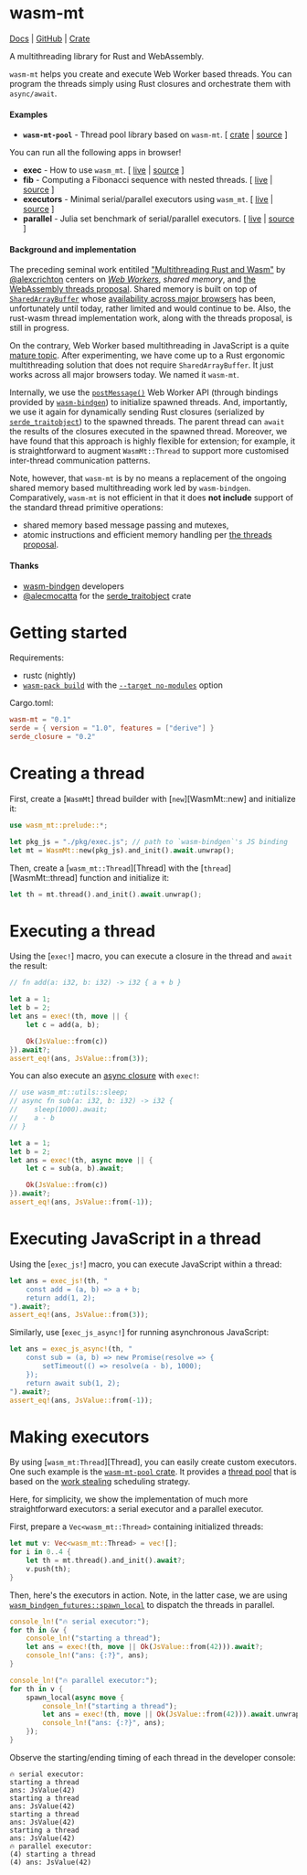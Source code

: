 <!-- ⚠️  THIS IS A GENERATED FILE -->
wasm-mt
=======

[Docs](https://docs.rs/wasm-mt) |
[GitHub](https://github.com/w3reality/wasm-mt) |
[Crate](https://crates.io/crates/wasm-mt)

A multithreading library for Rust and WebAssembly.

`wasm-mt` helps you create and execute Web Worker based threads. You can program the threads simply using Rust closures and orchestrate them with `async/await`.

#### Examples

- **`wasm-mt-pool`** - Thread pool library based on `wasm-mt`. [ [crate](https://crates.io/crates/wasm-mt-pool) | [source](https://github.com/w3reality/wasm-mt/tree/master/crates/pool) ]

You can run all the following apps in browser!

- **exec** - How to use <code>wasm_mt</code>. [ [live](https://w3reality.github.io/wasm-mt/examples/exec/index.html) | [source](https://github.com/w3reality/wasm-mt/tree/master/examples/exec) ]
- **fib** - Computing a Fibonacci sequence with nested threads. [ [live](https://w3reality.github.io/wasm-mt/examples/fib/index.html) | [source](https://github.com/w3reality/wasm-mt/tree/master/examples/fib) ]
- **executors** - Minimal serial/parallel executors using <code>wasm_mt</code>. [ [live](https://w3reality.github.io/wasm-mt/examples/executors/index.html) | [source](https://github.com/w3reality/wasm-mt/tree/master/examples/executors) ]
- **parallel** - Julia set benchmark of serial/parallel executors. [ [live](https://w3reality.github.io/wasm-mt/examples/parallel/index.html) | [source](https://github.com/w3reality/wasm-mt/tree/master/examples/parallel) ]

#### Background and implementation

The preceding seminal work entitiled ["Multithreading Rust and Wasm"](https://rustwasm.github.io/2018/10/24/multithreading-rust-and-wasm.html) by [@alexcrichton](https://github.com/alexcrichton) centers on [*Web Workers*](https://developer.mozilla.org/en-US/docs/Web/API/Web_Workers_API), *shared memory*, and [the WebAssembly threads proposal](https://github.com/WebAssembly/threads/blob/master/proposals/threads/Overview.md). Shared memory is built on top of [`SharedArrayBuffer`](https://developer.mozilla.org/en-US/docs/Web/JavaScript/Reference/Global_Objects/SharedArrayBuffer) whose [availability across major browsers](https://caniuse.com/#feat=sharedarraybuffer) has been, unfortunately until today, rather limited and would continue to be. Also, the rust-wasm thread implementation work, along with the threads proposal, is still in progress.

On the contrary, Web Worker based multithreading in JavaScript is a quite [mature topic](https://caniuse.com/#feat=webworkers). After experimenting, we have come up to a Rust ergonomic multithreading solution that does not require `SharedArrayBuffer`. It just works across all major browsers today. We named it `wasm-mt`.

Internally, we use the [`postMessage()`](https://developer.mozilla.org/en-US/docs/Web/API/Worker/postMessage) Web Worker API (through bindings provided by [`wasm-bindgen`](https://github.com/rustwasm/wasm-bindgen)) to initialize spawned threads. And, importantly, we use it again for dynamically sending Rust closures (serialized by [`serde_traitobject`](https://github.com/alecmocatta/serde_traitobject)) to the spawned threads. The parent thread can `await` the results of the closures executed in the spawned thread. Moreover, we have found that this approach is highly flexible for extension; for example, it is straightforward to augment `WasmMt::Thread` to support more customised inter-thread communication patterns.

Note, however, that `wasm-mt` is by no means a replacement of the ongoing shared memory based multithreading work led by `wasm-bindgen`. Comparatively, `wasm-mt` is not efficient in that it does **not include** support of the standard thread primitive operations:

- shared memory based message passing and mutexes,
- atomic instructions and efficient memory handling per [the threads proposal](https://github.com/WebAssembly/threads/blob/master/proposals/threads/Overview.md).

#### Thanks

- [wasm-bindgen](https://github.com/rustwasm/wasm-bindgen) developers
- [@alecmocatta](https://github.com/alecmocatta) for the [serde_traitobject](https://github.com/alecmocatta/serde_traitobject) crate

# Getting started

Requirements:

- rustc (nightly)
- [`wasm-pack build`](https://github.com/rustwasm/wasm-pack#%EF%B8%8F-commands) with the [`--target no-modules`](https://rustwasm.github.io/docs/wasm-bindgen/reference/deployment.html#without-a-bundler) option

Cargo.toml:

```toml
wasm-mt = "0.1"
serde = { version = "1.0", features = ["derive"] }
serde_closure = "0.2"
```

# Creating a thread

First, create a [`WasmMt`] thread builder with [`new`][WasmMt::new] and initialize it:

```rust
use wasm_mt::prelude::*;

let pkg_js = "./pkg/exec.js"; // path to `wasm-bindgen`'s JS binding
let mt = WasmMt::new(pkg_js).and_init().await.unwrap();
```

Then, create a [`wasm_mt::Thread`][Thread] with the [`thread`][WasmMt::thread] function and initialize it:

```rust
let th = mt.thread().and_init().await.unwrap();
```

# Executing a thread

Using the [`exec!`] macro, you can execute a closure in the thread and `await` the result:

```rust
// fn add(a: i32, b: i32) -> i32 { a + b }

let a = 1;
let b = 2;
let ans = exec!(th, move || {
    let c = add(a, b);

    Ok(JsValue::from(c))
}).await?;
assert_eq!(ans, JsValue::from(3));
```

You can also execute an [async closure] with `exec!`:

```rust
// use wasm_mt::utils::sleep;
// async fn sub(a: i32, b: i32) -> i32 {
//    sleep(1000).await;
//    a - b
// }

let a = 1;
let b = 2;
let ans = exec!(th, async move || {
    let c = sub(a, b).await;

    Ok(JsValue::from(c))
}).await?;
assert_eq!(ans, JsValue::from(-1));
```

# Executing JavaScript in a thread

Using the [`exec_js!`] macro, you can execute JavaScript within a thread:

```rust
let ans = exec_js!(th, "
    const add = (a, b) => a + b;
    return add(1, 2);
").await?;
assert_eq!(ans, JsValue::from(3));
```

Similarly, use [`exec_js_async!`] for running asynchronous JavaScript:

```rust
let ans = exec_js_async!(th, "
    const sub = (a, b) => new Promise(resolve => {
        setTimeout(() => resolve(a - b), 1000);
    });
    return await sub(1, 2);
").await?;
assert_eq!(ans, JsValue::from(-1));
```

# Making executors

By using [`wasm_mt:Thread`][Thread], you can easily create custom executors. One such example is the [`wasm-mt-pool` crate](https://crates.io/crates/wasm-mt-pool). It provides a [thread pool](https://doc.rust-lang.org/book/ch20-02-multithreaded.html#improving-throughput-with-a-thread-pool) that is based on the [work stealing] scheduling strategy.

Here, for simplicity, we show the implementation of much more  straightforward executors: a serial executor and a parallel executor.

First, prepare a `Vec<wasm_mt::Thread>` containing initialized threads:

```rust
let mut v: Vec<wasm_mt::Thread> = vec![];
for i in 0..4 {
    let th = mt.thread().and_init().await?;
    v.push(th);
}
```

Then, here's the executors in action. Note, in the latter case, we are using [`wasm_bindgen_futures::spawn_local`](https://rustwasm.github.io/wasm-bindgen/api/wasm_bindgen_futures/fn.spawn_local.html) to dispatch the threads in parallel.

```rust
console_ln!("🔥 serial executor:");
for th in &v {
    console_ln!("starting a thread");
    let ans = exec!(th, move || Ok(JsValue::from(42))).await?;
    console_ln!("ans: {:?}", ans);
}

console_ln!("🔥 parallel executor:");
for th in v {
    spawn_local(async move {
        console_ln!("starting a thread");
        let ans = exec!(th, move || Ok(JsValue::from(42))).await.unwrap();
        console_ln!("ans: {:?}", ans);
    });
}
```

Observe the starting/ending timing of each thread in the developer console:

```text
🔥 serial executor:
starting a thread
ans: JsValue(42)
starting a thread
ans: JsValue(42)
starting a thread
ans: JsValue(42)
starting a thread
ans: JsValue(42)
🔥 parallel executor:
(4) starting a thread
(4) ans: JsValue(42)
```

[async closure]: https://github.com/rust-lang/rfcs/blob/master/text/2394-async_await.md#async--closures
[work stealing]: https://en.wikipedia.org/wiki/Work_stealing
